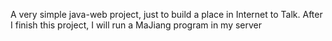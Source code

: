 A very simple java-web project, just to build a place in Internet to Talk.
After I finish this project, I will run a MaJiang program in my server
